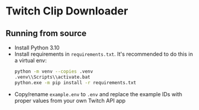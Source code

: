 # Twitch Clip Downloader

## Running from source

- Install Python 3.10
- Install requirements in `requirements.txt`. It's recommended to do this in a virtual env:
    ```bash
    python -m venv --copies .venv
    .venv\\Scripts\\activate.bat
    python.exe -m pip install -r requirements.txt
    ```
- Copy/rename `example.env` to `.env` and replace the example IDs with proper values from your own Twitch API app
